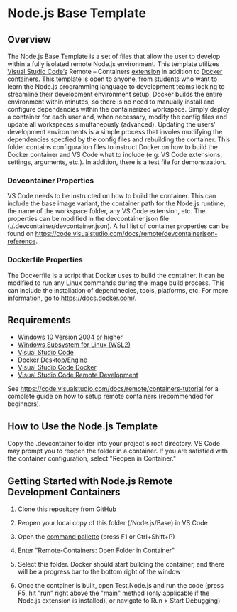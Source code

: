 # Node.js Base Template

## Overview

The Node.js Base Template is a set of files that allow the user to develop within a fully isolated remote Node.js environment. This template utilizes [Visual Studio Code’s](<https://code.visualstudio.com/learn>) Remote – Containers [extension](<https://marketplace.visualstudio.com/VSCode>) in addition to [Docker containers](<https://www.docker.com/resources/what-container>). This template is open to anyone, from students who want to learn the Node.js programming language to development teams looking to streamline their development environment setup. Docker builds the entire environment within minutes, so there is no need to manually install and configure dependencies within the containerized workspace. Simply deploy a container for each user and, when necessary, modify the config files and update all workspaces simultaneously (advanced). Updating the users' development environments is a simple process that involes modifying the dependencies specfied by the config files and rebuilding the container. This folder contains configuration files to instruct Docker on how to build the Docker container and VS Code what to include (e.g. VS Code extensions, settings, arguments, etc.). In addition, there is a test file for demonstration.

### Devcontainer Properties

VS Code needs to be instructed on how to build the container. This can include the base image variant, the container path for the Node.js runtime, the name of the workspace folder, any VS Code extension, etc. The properties can be modified in the devcontainer.json file (./.devcontainer/devcontainer.json). A full list of container properties can be found on <https://code.visualstudio.com/docs/remote/devcontainerjson-reference>.

### Dockerfile Properties

The Dockerfile is a script that Docker uses to build the container. It can be modified to run any Linux commands during the image build process. This can include the installation of dependnecies, tools, platforms, etc. For more information, go to <https://docs.docker.com/>.

## Requirements

- [Windows 10 Version 2004 or higher](<https://support.microsoft.com/en-us/windows/get-the-windows-10-october-2020-update-7d20e88c-0568-483a-37bc-c3885390d212>)
- [Windows Subsystem for Linux (WSL2)](<https://docs.microsoft.com/en-us/windows/wsl/install-win10>)
- [Visual Studio Code](<https://code.visualstudio.com/>)
- [Docker Desktop/Engine](<https://www.docker.com/products/docker-desktop>)
- [Visual Studio Code Docker](<https://code.visualstudio.com/docs/containers/overview>)
- [Visual Studio Code Remote Development](<https://code.visualstudio.com/docs/remote/remote-overview>)

See <https://code.visualstudio.com/docs/remote/containers-tutorial> for a complete guide on how to setup remote containers (recommended for beginners).

## How to Use the Node.js Template

Copy the .devcontainer folder into your project's root directory. VS Code may prompt you to reopen the folder in a container. If you are satisfied with the container configuration, select "Reopen in Container."

## Getting Started with Node.js Remote Development Containers

1. Clone this repository from GitHub

2. Reopen your local copy of this folder (/Node.js/Base) in VS Code

3. Open the [command pallette](<https://code.visualstudio.com/docs/getstarted/userinterface#:~:text=The%20most%20important%20key%20combination,provides%20access%20to%20many%20commands.>) (press F1 or Ctrl+Shift+P)

4. Enter "Remote-Containers: Open Folder in Container"

5. Select this folder. Docker should start building the container, and there will be a progress bar to the bottom right of the window

6. Once the container is built, open Test.Node.js and run the code (press F5, hit "run" right above the "main" method (only applicable if the Node.js extension is installed), or navigate to Run > Start Debugging)
